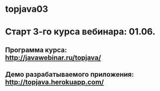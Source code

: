 # topjava03


Старт 3-го курса вебинара: 01.06.
===============================

Программа курса: http://javawebinar.ru/topjava/
----------------------------------
Демо разрабатываемого приложения: http://topjava.herokuapp.com/
-------------------------------